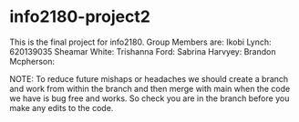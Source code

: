 # info2180-project2

This is the final project for info2180. 
Group Members are: 
Ikobi Lynch: 620139035
Sheamar White: 
Trishanna Ford: 
Sabrina Harvyey:
Brandon Mcpherson: 


NOTE:
To reduce future mishaps or headaches we should create a branch and work from within the branch and then merge with main 
when the code we have is bug free and works. So check you are in the branch before you make any edits to the code. 